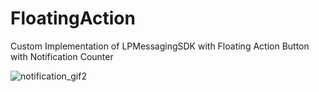 # FloatingAction

Custom Implementation of LPMessagingSDK with Floating Action Button with Notification Counter

![notification_gif2](https://user-images.githubusercontent.com/11651229/35236903-f4a3d276-ff76-11e7-85ea-65efb59c3e4c.gif)
